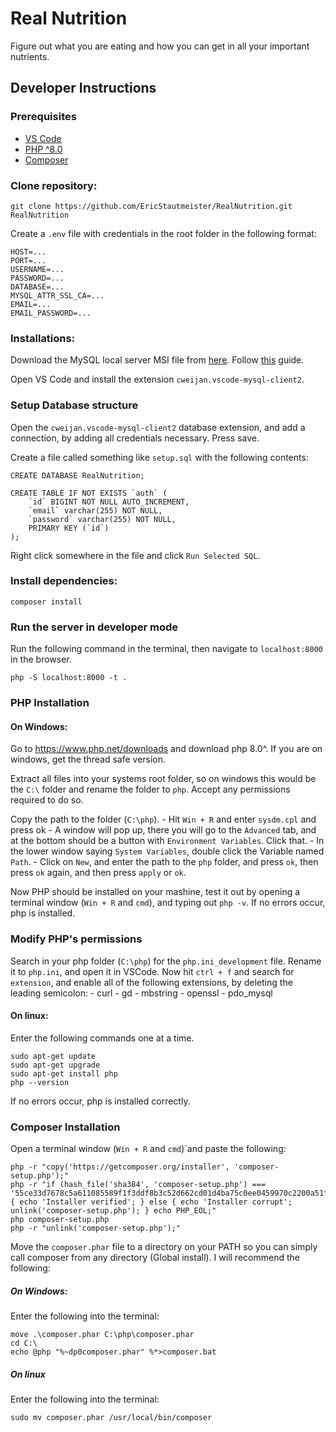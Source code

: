 # Real Nutrition
Figure out what you are eating and how you can get in all your important nutrients. 


## Developer Instructions
### Prerequisites

-   [VS Code](https://code.visualstudio.com/download)
-   [PHP ^8.0](#php-installation)
-   [Composer](#composer-installation)


### Clone repository:

```
git clone https://github.com/EricStautmeister/RealNutrition.git RealNutrition
```

Create a `.env` file with credentials in the root folder in the following format:

```
HOST=...
PORT=...
USERNAME=...
PASSWORD=...
DATABASE=...
MYSQL_ATTR_SSL_CA=...
EMAIL=...
EMAIL_PASSWORD=...
```

### Installations: <br>

Download the MySQL local server MSI file from [here](https://dev.mysql.com/downloads/file/?id=516926).
Follow [this](https://www.prisma.io/dataguide/mysql/setting-up-a-local-mysql-database) guide.

Open VS Code and install the extension `cweijan.vscode-mysql-client2`.

### Setup Database structure
Open the `cweijan.vscode-mysql-client2` database extension, and add a connection, by adding all credentials necessary. Press save. 

Create a file called something like `setup.sql` with the following contents:

```
CREATE DATABASE RealNutrition;

CREATE TABLE IF NOT EXISTS `auth` (
    `id` BIGINT NOT NULL AUTO_INCREMENT,
    `email` varchar(255) NOT NULL,
    `password` varchar(255) NOT NULL,
    PRIMARY KEY (`id`)
);
```
Right click somewhere in the file and click `Run Selected SQL`.

### Install dependencies:

```
composer install
```

### Run the server in developer mode
Run the following command in the terminal, then navigate to `localhost:8000` in the browser. 
```
php -S localhost:8000 -t .
```

### PHP Installation



#### On Windows:
Go to https://www.php.net/downloads and download php 8.0^.
If you are on windows, get the thread safe version. 

Extract all files into your systems root folder, so on windows this would be the `C:\` folder and rename the folder to `php`. Accept any permissions required to do so. 

Copy the path to the folder (`C:\php`).
    - Hit `Win + R` and enter `sysdm.cpl` and press ok
    - A window will pop up, there you will go to the `Advanced` tab, and at the bottom should be a button with `Environment Variables`. Click that.
    - In the lower window saying `System Variables`, double click the Variable named `Path`. 
    - Click on `New`, and enter the path to the `php` folder, and press `ok`, then press `ok` again, and then press `apply` or `ok`.

Now PHP should be installed on your mashine, test it out by opening a terminal window (`Win + R` and `cmd`), and typing out `php -v`. If no errors occur, php is installed. 

### Modify PHP's permissions
Search in your php folder (`C:\php`) for the `php.ini_development` file. Rename it to `php.ini`, and open it in VSCode.
Now hit `ctrl + f` and search for `extension`, and enable all of the following extensions, by deleting the leading semicolon:
    - curl
    - gd
    - mbstring
    - openssl
    - pdo_mysql


#### On linux:
Enter the following commands one at a time. 
```
sudo apt-get update
sudo apt-get upgrade
sudo apt-get install php
php --version
```
If no errors occur, php is installed correctly. 


### Composer Installation
Open a terminal window (`Win + R` and `cmd`)`and paste the following:
```
php -r "copy('https://getcomposer.org/installer', 'composer-setup.php');"
php -r "if (hash_file('sha384', 'composer-setup.php') === '55ce33d7678c5a611085589f1f3ddf8b3c52d662cd01d4ba75c0ee0459970c2200a51f492d557530c71c15d8dba01eae') { echo 'Installer verified'; } else { echo 'Installer corrupt'; unlink('composer-setup.php'); } echo PHP_EOL;"
php composer-setup.php
php -r "unlink('composer-setup.php');"
```
Move the `composer.phar` file to a directory on your PATH so you can simply call composer from any directory (Global install). 
I will recommend the following:
##### On Windows: 
Enter the following into the terminal: 
```
move .\composer.phar C:\php\composer.phar
cd C:\
echo @php "%~dp0composer.phar" %*>composer.bat
```

##### On linux
Enter the following into the terminal: 
```
sudo mv composer.phar /usr/local/bin/composer
```
